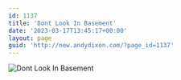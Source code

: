 ```yaml
---
id: 1137
title: 'Dont Look In Basement'
date: '2023-03-17T13:45:17+00:00'
layout: page
guid: 'http://new.andydixon.com/?page_id=1137'
---
```


![Dont Look In Basement](https://i0.wp.com/assets.g8x2.ldn.idrivee2-23.com/posters/Dont%20Look%20In%20Basement%2001.jpg?w=1200&ssl=1 "Dont Look In Basement")